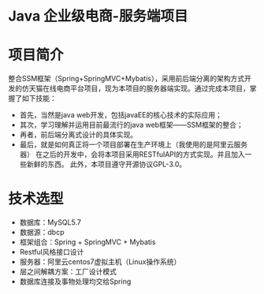 Java 企业级电商-服务端项目
=====================
# 项目简介
  整合SSM框架（Spring+SpringMVC+Mybatis），采用前后端分离的架构方式开发的仿天猫在线电商平台项目，现为本项目的服务器端实现。通过完成本项目，掌握了如下技能：
* 首先，当然是java web开发，包括javaEE的核心技术的实际应用；
* 其次，学习理解并运用目前最流行的java web框架——SSM框架的整合；
* 再者，前后端分离式设计的具体实现。
* 最后，就是如何真正将一个项目部署在生产环境上（我使用的是阿里云服务器） 在之后的开发中，会将本项目采用RESTfulAPI的方式实现。并且加入一些新鲜的东西。 此外，本项目遵守开源协议GPL-3.0。
# 技术选型
* 数据库：MySQL5.7
* 数据源：dbcp
* 框架组合：Spring + SpringMVC + Mybatis
* Restful风格接口设计
* 服务器：阿里云centos7虚拟主机（Linux操作系统）
* 层之间解耦方案：工厂设计模式
* 数据库连接及事物处理均交给Spring